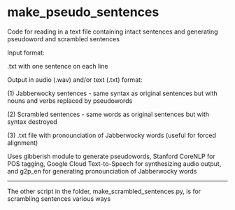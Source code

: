 # make_pseudo_sentences

Code for reading in a text file containing intact sentences and generating pseudoword and scrambled sentences 

Input format:

.txt with one sentence on each line

Output in audio (.wav) and/or text (.txt) format:

(1) Jabberwocky sentences - same syntax as original sentences but with nouns and verbs replaced by pseudowords

(2) Scrambled sentences - same words as original sentences but with syntax destroyed

(3) .txt file with pronounciation of Jabberwocky words (useful for forced alignment)


Uses gibberish module to generate pseudowords, Stanford CoreNLP for POS tagging, Google Cloud Text-to-Speech for synthesizing audio output, and g2p_en for generating pronounciation of Jabberwocky words


--------------------------------------------------------------------------------------

The other script in the folder, make_scrambled_sentences.py, is for scrambling sentences various ways
